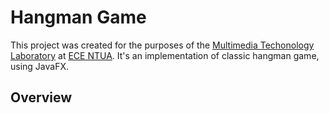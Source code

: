 # Hangman Game
This project was created for the purposes of the [Multimedia Techonology Laboratory](http://hscnl.ece.ntua.gr/index.php/teaching/undergraduate/multimedia-technology) at [ECE NTUA](https://www.ece.ntua.gr/en). It's an implementation of classic hangman game, using JavaFX.

## Overview
